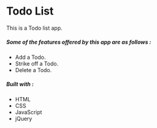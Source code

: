 # Todo List

This is a Todo list app.

##### Some of the features offered by this app are as follows :
* Add a Todo.
* Strike off a Todo.
* Delete a Todo.

##### Built with :
* HTML
* CSS
* JavaScript
* jQuery

